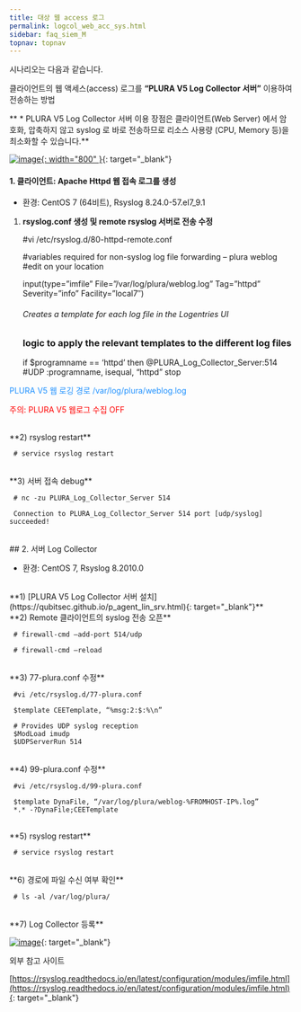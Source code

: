 ```yaml
---
title: 대상 웹 access 로그
permalink: logcol_web_acc_sys.html
sidebar: faq_siem_M
topnav: topnav
---
```


시나리오는 다음과 같습니다.

클라이언트의 웹 액세스(access) 로그를 **“PLURA V5 Log Collector 서버”**  이용하여 전송하는 방법

 

** * PLURA V5 Log Collector 서버 이용 장점은 클라이언트(Web Server) 에서 암호화, 압축하지 않고 syslog 로 바로 전송하므로 리소스 사용량 (CPU, Memory 등)을 최소화할 수 있습니다.**

[![image](/docs/images/Additianal/logcol/1.png){: width="800" }](/docs/images/Additianal/logcol/1.png){: target="_blank"}

 

#### 1. 클라이언트: Apache Httpd 웹 접속 로그를 생성

* 환경: CentOS 7 (64비트), Rsyslog 8.24.0-57.el7_9.1

1) **rsyslog.conf 생성 및 remote rsyslog 서버로 전송 수정**

     #vi /etc/rsyslog.d/80-httpd-remote.conf

     #variables required for non-syslog log file forwarding – plura weblog
     #edit on your location

     input(type=”imfile”
     File=”/var/log/plura/weblog.log”
     Tag=”httpd”
     Severity=”info”
     Facility=”local7″)

     ###### Creates a template for each log file in the Logentries UI
     ### logic to apply the relevant templates to the different log files

     if $programname == ‘httpd’ then @PLURA_Log_Collector_Server:514 #UDP
     :programname, isequal, “httpd” stop


 <font color='dodgerblue'> PLURA V5 웹 로깅 경로 /var/log/plura/weblog.log </font>

 <font color='red'> 주의: PLURA V5 웹로그 수집 OFF </font>

<br />
**2) rsyslog restart**

     # service rsyslog restart

<br />
**3) 서버 접속 debug**

     # nc -zu PLURA_Log_Collector_Server 514

     Connection to PLURA_Log_Collector_Server 514 port [udp/syslog] succeeded!

 <br />
## 2. 서버 Log Collector

* 환경: CentOS 7, Rsyslog 8.2010.0

<br />
**1) [PLURA V5 Log Collector 서버 설치](https://qubitsec.github.io/p_agent_lin_srv.html){: target="_blank"}**

<br />
**2) Remote 클라이언트의 syslog 전송 오픈**

     # firewall-cmd –add-port 514/udp

     # firewall-cmd –reload

<br />
**3) 77-plura.conf 수정**

     #vi /etc/rsyslog.d/77-plura.conf

     $template CEETemplate, “%msg:2:$:%\n”

     # Provides UDP syslog reception
     $ModLoad imudp
     $UDPServerRun 514

<br />
**4) 99-plura.conf 수정**

     #vi /etc/rsyslog.d/99-plura.conf

     $template DynaFile, “/var/log/plura/weblog-%FROMHOST-IP%.log”
     *.* -?DynaFile;CEETemplate

<br />
**5) rsyslog restart**

     # service rsyslog restart

<br />
**6) 경로에 파일 수신 여부 확인**

     # ls -al /var/log/plura/

<br />
**7) Log Collector 등록**

[![image](/docs/images/Additianal/logcol/2.png)](/docs/images/Additianal/logcol/2.png){: target="_blank"}


외부 참고 사이트

[https://rsyslog.readthedocs.io/en/latest/configuration/modules/imfile.html](https://rsyslog.readthedocs.io/en/latest/configuration/modules/imfile.html){: target="_blank"}